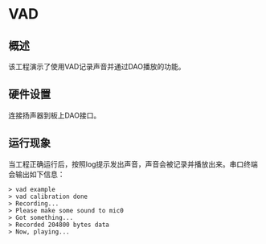 # VAD
## 概述

该工程演示了使用VAD记录声音并通过DAO播放的功能。

## 硬件设置

连接扬声器到板上DAO接口。

## 运行现象

当工程正确运行后，按照log提示发出声音，声音会被记录并播放出来。串口终端会输出如下信息：
```
> vad example
> vad calibration done
> Recording...
> Please make some sound to mic0
> Got something...
> Recorded 204800 bytes data
> Now, playing...
```
